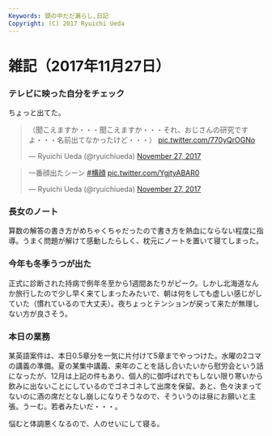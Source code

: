 ```yaml
---
Keywords: 頭の中だだ漏らし,日記
Copyright: (C) 2017 Ryuichi Ueda
---
```


# 雑記（2017年11月27日）

### テレビに映った自分をチェック

ちょっと出てた。

<blockquote class="twitter-tweet" data-partner="tweetdeck"><p lang="ja" dir="ltr">（聞こえますか・・・聞こえますか・・・それ、おじさんの研究ですよ・・・名前出てなかったけど・・・） <a href="https://t.co/770yQrOGNo">pic.twitter.com/770yQrOGNo</a></p>&mdash; Ryuichi Ueda (@ryuichiueda) <a href="https://twitter.com/ryuichiueda/status/935144792043929600?ref_src=twsrc%5Etfw">November 27, 2017</a></blockquote>
<script async src="https://platform.twitter.com/widgets.js" charset="utf-8"></script>

<blockquote class="twitter-tweet" data-partner="tweetdeck"><p lang="ja" dir="ltr">一番顔出たシーン <a href="https://twitter.com/hashtag/%E6%A8%AA%E9%A1%94?src=hash&amp;ref_src=twsrc%5Etfw">#横顔</a> <a href="https://t.co/YgjtyABAR0">pic.twitter.com/YgjtyABAR0</a></p>&mdash; Ryuichi Ueda (@ryuichiueda) <a href="https://twitter.com/ryuichiueda/status/935145515993276416?ref_src=twsrc%5Etfw">November 27, 2017</a></blockquote>
<script async src="https://platform.twitter.com/widgets.js" charset="utf-8"></script>

### 長女のノート

算数の解答の書き方がめちゃくちゃだったので書き方を熱血にならない程度に指導。うまく問題が解けて感動したらしく、枕元にノートを置いて寝てしまった。

### 今年も冬季うつが出た

正式に診断された持病で例年冬至から1週間あたりがピーク。しかし北海道なんか旅行したので少し早く来てしまったみたいで、朝は何をしても虚しい感じがしていた（慣れているので大丈夫）。夜ちょっとテンションが戻って来たが無理しない方が良さそう。


### 本日の業務

某英語案件は、本日0.5章分を一気に片付けて5章までやっつけた。水曜の2コマの講義の準備。夏の某集中講義、来年のことを話し合いたいから慰労会という話になったが、12月は上記の件もあり、個人的に御呼ばれでもしない限り寒いから飲みに出ないことにしているのでゴネゴネして出席を保留。あと、色々決まってないのに酒の席だとなし崩しになりそうなので、そういうのは昼にお願いと主張。うーむ。若者みたいだ・・・。



悩むと体調悪くなるので、人のせいにして寝る。
